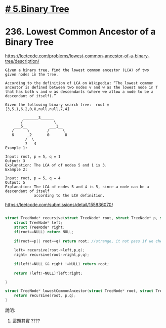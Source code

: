 
# [# 5.Binary Tree](/binaryTree.md)

# 236. Lowest Common Ancestor of a Binary Tree

https://leetcode.com/problems/lowest-common-ancestor-of-a-binary-tree/description/

    Given a binary tree, find the lowest common ancestor (LCA) of two given nodes in the tree.
    
    According to the definition of LCA on Wikipedia: “The lowest common ancestor is defined between two nodes v and w as the lowest node in T that has both v and w as descendants (where we allow a node to be a descendant of itself).”
    
    Given the following binary search tree:  root = [3,5,1,6,2,0,8,null,null,7,4]
    
            _______3______
           /              \
        ___5__          ___1__
       /      \        /      \
       6      _2       0       8
             /  \
             7   4
    Example 1:
    
    Input: root, p = 5, q = 1
    Output: 3
    Explanation: The LCA of of nodes 5 and 1 is 3.
    Example 2:
    
    Input: root, p = 5, q = 4
    Output: 5
    Explanation: The LCA of nodes 5 and 4 is 5, since a node can be a descendant of itself
                 according to the LCA definition.
    
    



https://leetcode.com/submissions/detail/155836070/
    
```c

struct TreeNode* recursive(struct TreeNode* root, struct TreeNode* p, struct TreeNode* q){
    struct TreeNode* left;
    struct TreeNode* right;
    if(root==NULL) return NULL;
    
    if(root==p|| root==q) return root; //strange, it not pass if we check with the val  not the address
    
    left= recursive(root->left,p,q);
    right= recursive(root->right,p,q);
    
    if(left!=NULL && right !=NULL) return root;
    
    return (left!=NULL)?left:right;

}

struct TreeNode* lowestCommonAncestor(struct TreeNode* root, struct TreeNode* p, struct TreeNode* q) {
    return recursive(root, p,q);
}


```
說明:

1. 這題其實  ????